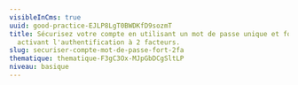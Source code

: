 ```yaml
---
visibleInCms: true
uuid: good-practice-EJLP8LgT0BWDKfD9sozmT
title: Sécurisez votre compte en utilisant un mot de passe unique et fort et en
  activant l'authentification à 2 facteurs.
slug: securiser-compte-mot-de-passe-fort-2fa
thematique: thematique-F3gC3Ox-MJpGbDCgSltLP
niveau: basique
---
```

